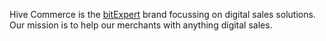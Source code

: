 Hive Commerce is the [bitExpert](https://github.com/bitExpert) brand focussing on digital sales solutions. Our mission is to help our merchants with anything digital sales.
